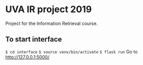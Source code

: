 # UVA IR project 2019

Project for the Information Retrieval course. 

## To start interface

`$ cd interface`
`$ source venv/bin/activate`
`$ flask run`
Go to http://127.0.0.1:5000/